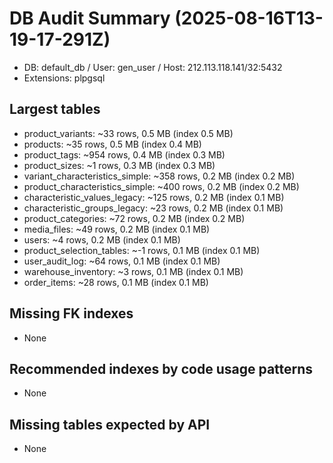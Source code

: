 # DB Audit Summary (2025-08-16T13-19-17-291Z)

- DB: default_db / User: gen_user / Host: 212.113.118.141/32:5432
- Extensions: plpgsql

## Largest tables
- product_variants: ~33 rows, 0.5 MB (index 0.5 MB)
- products: ~35 rows, 0.5 MB (index 0.4 MB)
- product_tags: ~954 rows, 0.4 MB (index 0.3 MB)
- product_sizes: ~1 rows, 0.3 MB (index 0.3 MB)
- variant_characteristics_simple: ~358 rows, 0.2 MB (index 0.2 MB)
- product_characteristics_simple: ~400 rows, 0.2 MB (index 0.2 MB)
- characteristic_values_legacy: ~125 rows, 0.2 MB (index 0.1 MB)
- characteristic_groups_legacy: ~23 rows, 0.2 MB (index 0.1 MB)
- product_categories: ~72 rows, 0.2 MB (index 0.2 MB)
- media_files: ~49 rows, 0.2 MB (index 0.1 MB)
- users: ~4 rows, 0.2 MB (index 0.1 MB)
- product_selection_tables: ~-1 rows, 0.1 MB (index 0.1 MB)
- user_audit_log: ~64 rows, 0.1 MB (index 0.1 MB)
- warehouse_inventory: ~3 rows, 0.1 MB (index 0.1 MB)
- order_items: ~28 rows, 0.1 MB (index 0.1 MB)

## Missing FK indexes
- None

## Recommended indexes by code usage patterns
- None

## Missing tables expected by API
- None